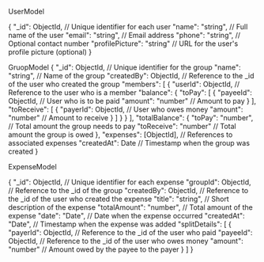 UserModel

{
  "_id": ObjectId, // Unique identifier for each user
  "name": "string", // Full name of the user
  "email": "string", // Email address
  "phone": "string", // Optional contact number
  "profilePicture": "string" // URL for the user's profile picture (optional)
}



GruopModel
{
  "_id": ObjectId, // Unique identifier for the group
  "name": "string", // Name of the group
  "createdBy": ObjectId, // Reference to the _id of the user who created the group
  "members": [
    {
      "userId": ObjectId, // Reference to the user who is a member
      "balance": {
        "toPay": [
          {
            "payeeId": ObjectId, // User who is to be paid
            "amount": "number" // Amount to pay
          }
        ],
        "toReceive": [
          {
            "payerId": ObjectId, // User who owes money
            "amount": "number" // Amount to receive
          }
        ]
      }
    }
  ],
  "totalBalance": {
    "toPay": "number", // Total amount the group needs to pay
    "toReceive": "number" // Total amount the group is owed
  },
  "expenses": [ObjectId], // References to associated expenses
  "createdAt": Date // Timestamp when the group was created
}




ExpenseModel

{
  "_id": ObjectId, // Unique identifier for each expense
  "groupId": ObjectId, // Reference to the _id of the group
  "createdBy": ObjectId, // Reference to the _id of the user who created the expense
  "title": "string", // Short description of the expense
  "totalAmount": "number", // Total amount of the expense
  "date": "Date", // Date when the expense occurred
  "createdAt": "Date", // Timestamp when the expense was added
  "splitDetails": [
    {
      "payerId": ObjectId, // Reference to the _id of the user who paid
      "payeeId": ObjectId, // Reference to the _id of the user who owes money
      "amount": "number" // Amount owed by the payee to the payer
    }
  ]
}